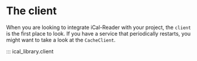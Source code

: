 # The client

When you are looking to integrate iCal-Reader with your project, the `client` is the first place to look.
If you have a service that periodically restarts, you might want to take a look at the `CacheClient`.

::: ical_library.client
    
